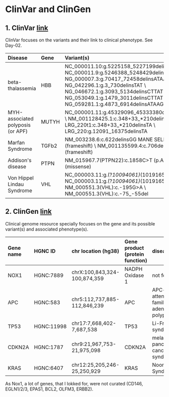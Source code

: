 # ClinVar and ClinGen

## 1. ClinVar [link](https://www.ncbi.nlm.nih.gov/clinvar/)
ClinVar focuses on the variants and their link to clinical phenotype. See Day-02. 

Disease | Gene | Variant(s) 
:-------|:-----|:----------
beta-thalassemia | HBB | NC_000011.10:g.5225158_5227199delinsCTTAT		\ NC_000011.9:g.5246388_5248429delinsCTTAT		\ NG_000007.3:g.70417_72458delinsATAAG \ NG_042296.1:g.3_730delinsTAT		\ NG_046672.1:g.3093_5134delinsCTTAT		\ NG_053049.1:g.1479_3011delinsCTTAT		\ NG_059281.1:g.4873_6914delinsATAAG |
MYH-associated polyposis (or APF) | MUTYH | NC_000001.11:g.45329096_45333380del4285insTA		\ NM_001128425.1:c.348+33_*210delinsTA		\ LRG_220t1:c.348+33_*210delinsTA		\ LRG_220:g.12091_16375delinsTA | 
Marfan Syndrome | TGFb2 | NM_003238.6:c.622delinsGG MANE SELECT (frameshift) \ NM_001135599.4:c.706delinsGG (frameshift) |
Addison's disease | PTPN | NM_015967.7(PTPN22):c.1858C>T (p.Arg620Trp) (missense) | 
Von Hippel Lindau Syndrome | VHL | NC_000003.11:g.(?_10094061)_(10191659_?)del \ NC_000003.11:g.(?_10094061)_(10191659_?)dup \ NM_000551.3(VHL):c.-195G>A \ NM_000551.3(VHL):c.-75_-55del| 



## 2. ClinGen [link](https://clinicalgenome.org)
Clinical genome resource specially focuses on the gene and its possible variant(s) and associated phenotype(s). 

 Gene name | HGNC ID | chr location (hg38) | Gene product (protein function) |  disease | Calculated classification
:----------|:--------|:--------------------|:--------------------------------|:---------|:--------------------------
NOX1 | HGNC:7889 | chrX:100,843,324-100,874,359 | NADPH Oxidase 1 | not found | not found
APC | HGNC:583 | chr5:112,737,885-112,846,239 | APC | APC-related attenuated familial adenomatous polyposis  | Definitive 
TP53 | HGNC:11998 | chr17:7,668,402-7,687,538 | TP53 | Li-Fraumeni syndrome 1 | Definitive
CDKN2A | HGNC:1787 | chr9:21,967,753-21,975,098 | CDKN2A | melanoma-pancreatic cancer syndrome | Definitive 
KRAS | HGNC:6407 | chr12:25,205,246-25,250,929 | KRAS | Noonan Syndrome | 3C (high evidence)



As Nox1, a lot of genes, that I lokked for, were not curated (CD146, EGLN1/2/3, EPAS1, BCL2, OLFM3, ERBB2). 

